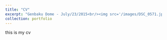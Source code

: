 ```yaml
---
title: "CV"
excerpt: "Genbaku Dome - July/23/2015<br/><img src='/images/DSC_0571.jpg'>"
collection: portfolio
---
```


this is my cv

